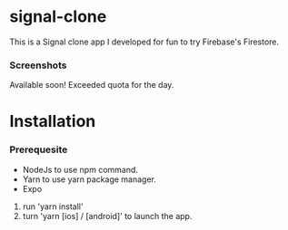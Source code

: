 # signal-clone

This is a Signal clone app I developed for fun to try Firebase's Firestore.

### Screenshots

Available soon! Exceeded quota for the day.

# Installation

### Prerequesite

-   NodeJs to use npm command.
-   Yarn to use yarn package manager.
-   Expo

1. run 'yarn install'
2. turn 'yarn [ios] / [android]' to launch the app.
